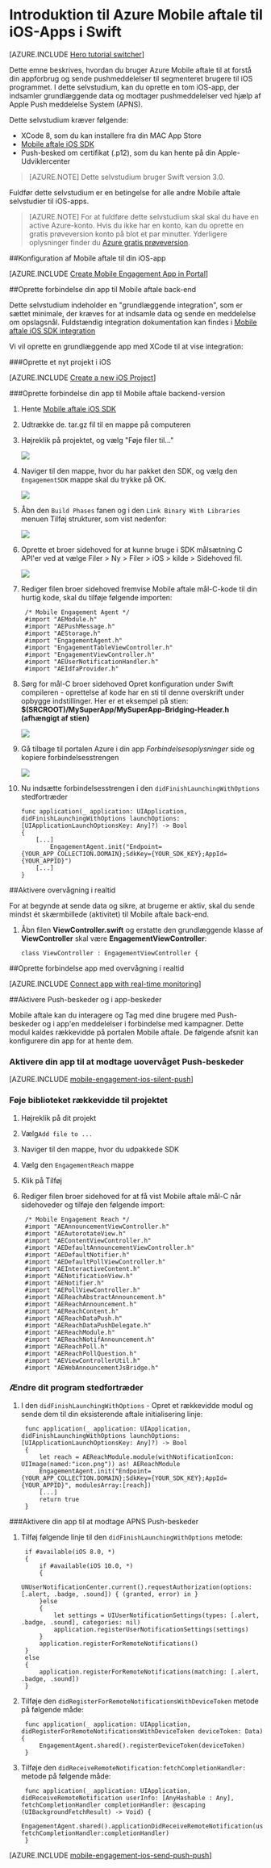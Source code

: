 <properties
    pageTitle="Introduktion til Azure Mobile aftale til iOS i Swift | Microsoft Azure"
    description="Lær at bruge Azure Mobile aftale med analyser og Push-beskeder til iOS Apps."
    services="mobile-engagement"
    documentationCenter="mobile"
    authors="piyushjo"
    manager="erikre"
    editor="" />

<tags
    ms.service="mobile-engagement"
    ms.workload="mobile"
    ms.tgt_pltfrm="mobile-ios"
    ms.devlang="swift"
    ms.topic="hero-article"
    ms.date="09/20/2016"
    ms.author="piyushjo" />

# <a name="get-started-with-azure-mobile-engagement-for-ios-apps-in-swift"></a>Introduktion til Azure Mobile aftale til iOS-Apps i Swift

[AZURE.INCLUDE [Hero tutorial switcher](../../includes/mobile-engagement-hero-tutorial-switcher.md)]

Dette emne beskrives, hvordan du bruger Azure Mobile aftale til at forstå din appforbrug og sende pushmeddelelser til segmenteret brugere til iOS programmet.
I dette selvstudium, kan du oprette en tom iOS-app, der indsamler grundlæggende data og modtager pushmeddelelser ved hjælp af Apple Push meddelelse System (APNS).

Dette selvstudium kræver følgende:

+ XCode 8, som du kan installere fra din MAC App Store
+ [Mobile aftale iOS SDK]
+ Push-besked om certifikat (.p12), som du kan hente på din Apple-Udviklercenter

> [AZURE.NOTE] Dette selvstudium bruger Swift version 3.0. 

Fuldfør dette selvstudium er en betingelse for alle andre Mobile aftale selvstudier til iOS-apps.

> [AZURE.NOTE] For at fuldføre dette selvstudium skal skal du have en active Azure-konto. Hvis du ikke har en konto, kan du oprette en gratis prøveversion konto på blot et par minutter. Yderligere oplysninger finder du [Azure gratis prøveversion](https://azure.microsoft.com/pricing/free-trial/?WT.mc_id=A0E0E5C02&amp;returnurl=http%3A%2F%2Fazure.microsoft.com%2Fen-us%2Fdocumentation%2Farticles%2Fmobile-engagement-ios-swift-get-started).

##<a id="setup-azme"></a>Konfiguration af Mobile aftale til din iOS-app

[AZURE.INCLUDE [Create Mobile Engagement App in Portal](../../includes/mobile-engagement-create-app-in-portal-new.md)]

##<a id="connecting-app"></a>Oprette forbindelse din app til Mobile aftale back-end

Dette selvstudium indeholder en "grundlæggende integration", som er sættet minimale, der kræves for at indsamle data og sende en meddelelse om opslagsnål. Fuldstændig integration dokumentation kan findes i [Mobile aftale iOS SDK integration](mobile-engagement-ios-sdk-overview.md)

Vi vil oprette en grundlæggende app med XCode til at vise integration:

###<a name="create-a-new-ios-project"></a>Oprette et nyt projekt i iOS

[AZURE.INCLUDE [Create a new iOS Project](../../includes/mobile-engagement-create-new-ios-app.md)]

###<a name="connect-your-app-to-mobile-engagement-backend"></a>Oprette forbindelse din app til Mobile aftale backend-version

1. Hente [Mobile aftale iOS SDK]
2. Udtrække de. tar.gz fil til en mappe på computeren
3. Højreklik på projektet, og vælg "Føje filer til..."

    ![][1]

4. Naviger til den mappe, hvor du har pakket den SDK, og vælg den `EngagementSDK` mappe skal du trykke på OK.

    ![][2]

5. Åbn den `Build Phases` fanen og i den `Link Binary With Libraries` menuen Tilføj strukturer, som vist nedenfor:

    ![][3]

8. Oprette et broer sidehoved for at kunne bruge i SDK målsætning C API'er ved at vælge Filer > Ny > Filer > iOS > kilde > Sidehoved fil.

    ![][4]

9. Rediger filen broer sidehoved fremvise Mobile aftale mål-C-kode til din hurtig kode, skal du tilføje følgende importen:

        /* Mobile Engagement Agent */
        #import "AEModule.h"
        #import "AEPushMessage.h"
        #import "AEStorage.h"
        #import "EngagementAgent.h"
        #import "EngagementTableViewController.h"
        #import "EngagementViewController.h"
        #import "AEUserNotificationHandler.h"
        #import "AEIdfaProvider.h"

10. Sørg for mål-C broer sidehoved Opret konfiguration under Swift compileren - oprettelse af kode har en sti til denne overskrift under opbygge indstillinger. Her er et eksempel på stien: **$(SRCROOT)/MySuperApp/MySuperApp-Bridging-Header.h (afhængigt af stien)**

    ![][6]

11. Gå tilbage til portalen Azure i din app *Forbindelsesoplysninger* side og kopiere forbindelsesstrengen

    ![][5]

12. Nu indsætte forbindelsesstrengen i den `didFinishLaunchingWithOptions` stedfortræder

        func application(_ application: UIApplication, didFinishLaunchingWithOptions launchOptions: [UIApplicationLaunchOptionsKey: Any]?) -> Bool
        {
            [...]
                EngagementAgent.init("Endpoint={YOUR_APP_COLLECTION.DOMAIN};SdkKey={YOUR_SDK_KEY};AppId={YOUR_APPID}")
            [...]
        }

##<a id="monitor"></a>Aktivere overvågning i realtid

For at begynde at sende data og sikre, at brugerne er aktiv, skal du sende mindst ét skærmbillede (aktivitet) til Mobile aftale back-end.

1. Åbn filen **ViewController.swift** og erstatte den grundlæggende klasse af **ViewController** skal være **EngagementViewController**:

    `class ViewController : EngagementViewController {`

##<a id="monitor"></a>Oprette forbindelse app med overvågning i realtid

[AZURE.INCLUDE [Connect app with real-time monitoring](../../includes/mobile-engagement-connect-app-with-monitor.md)]

##<a id="integrate-push"></a>Aktivere Push-beskeder og i app-beskeder

Mobile aftale kan du interagere og Tag med dine brugere med Push-beskeder og i app'en meddelelser i forbindelse med kampagner. Dette modul kaldes rækkevidde på portalen Mobile aftale.
De følgende afsnit kan konfigurere din app for at hente dem.

### <a name="enable-your-app-to-receive-silent-push-notifications"></a>Aktivere din app til at modtage uovervåget Push-beskeder

[AZURE.INCLUDE [mobile-engagement-ios-silent-push](../../includes/mobile-engagement-ios-silent-push.md)]

### <a name="add-the-reach-library-to-your-project"></a>Føje biblioteket rækkevidde til projektet

1. Højreklik på dit projekt
2. Vælg`Add file to ...`
3. Naviger til den mappe, hvor du udpakkede SDK
4. Vælg den `EngagementReach` mappe
5. Klik på Tilføj
6. Rediger filen broer sidehoved for at få vist Mobile aftale mål-C når sidehoveder og tilføje den følgende import:

        /* Mobile Engagement Reach */
        #import "AEAnnouncementViewController.h"
        #import "AEAutorotateView.h"
        #import "AEContentViewController.h"
        #import "AEDefaultAnnouncementViewController.h"
        #import "AEDefaultNotifier.h"
        #import "AEDefaultPollViewController.h"
        #import "AEInteractiveContent.h"
        #import "AENotificationView.h"
        #import "AENotifier.h"
        #import "AEPollViewController.h"
        #import "AEReachAbstractAnnouncement.h"
        #import "AEReachAnnouncement.h"
        #import "AEReachContent.h"
        #import "AEReachDataPush.h"
        #import "AEReachDataPushDelegate.h"
        #import "AEReachModule.h"
        #import "AEReachNotifAnnouncement.h"
        #import "AEReachPoll.h"
        #import "AEReachPollQuestion.h"
        #import "AEViewControllerUtil.h"
        #import "AEWebAnnouncementJsBridge.h"

### <a name="modify-your-application-delegate"></a>Ændre dit program stedfortræder

1. I den `didFinishLaunchingWithOptions` - Opret et rækkevidde modul og sende dem til din eksisterende aftale initialisering linje:

        func application(_ application: UIApplication, didFinishLaunchingWithOptions launchOptions: [UIApplicationLaunchOptionsKey: Any]?) -> Bool 
        {
            let reach = AEReachModule.module(withNotificationIcon: UIImage(named:"icon.png")) as! AEReachModule
            EngagementAgent.init("Endpoint={YOUR_APP_COLLECTION.DOMAIN};SdkKey={YOUR_SDK_KEY};AppId={YOUR_APPID}", modulesArray:[reach])
            [...]
            return true
        }

###<a name="enable-your-app-to-receive-apns-push-notifications"></a>Aktivere din app til at modtage APNS Push-beskeder
1. Tilføj følgende linje til den `didFinishLaunchingWithOptions` metode:

        if #available(iOS 8.0, *)
        {
            if #available(iOS 10.0, *)
            {
                UNUserNotificationCenter.current().requestAuthorization(options: [.alert, .badge, .sound]) { (granted, error) in }
            }else
            {
                let settings = UIUserNotificationSettings(types: [.alert, .badge, .sound], categories: nil)
                application.registerUserNotificationSettings(settings)
            }
            application.registerForRemoteNotifications()
        }
        else
        {
            application.registerForRemoteNotifications(matching: [.alert, .badge, .sound])
        }

2. Tilføje den `didRegisterForRemoteNotificationsWithDeviceToken` metode på følgende måde:

        func application(_ application: UIApplication, didRegisterForRemoteNotificationsWithDeviceToken deviceToken: Data) {
            EngagementAgent.shared().registerDeviceToken(deviceToken)
        }

3. Tilføje den `didReceiveRemoteNotification:fetchCompletionHandler:` metode på følgende måde:

        func application(_ application: UIApplication, didReceiveRemoteNotification userInfo: [AnyHashable : Any], fetchCompletionHandler completionHandler: @escaping (UIBackgroundFetchResult) -> Void) {
            EngagementAgent.shared().applicationDidReceiveRemoteNotification(userInfo, fetchCompletionHandler:completionHandler)
        }

[AZURE.INCLUDE [mobile-engagement-ios-send-push-push](../../includes/mobile-engagement-ios-send-push.md)]

<!-- URLs. -->
[Mobile aftale iOS SDK]: http://aka.ms/qk2rnj

<!-- Images. -->
[1]: ./media/mobile-engagement-ios-get-started/xcode-add-files.png
[2]: ./media/mobile-engagement-ios-get-started/xcode-select-engagement-sdk.png
[3]: ./media/mobile-engagement-ios-get-started/xcode-build-phases.png
[4]: ./media/mobile-engagement-ios-swift-get-started/add-header-file.png
[5]: ./media/mobile-engagement-ios-get-started/app-connection-info-page.png
[6]: ./media/mobile-engagement-ios-swift-get-started/add-bridging-header.png

